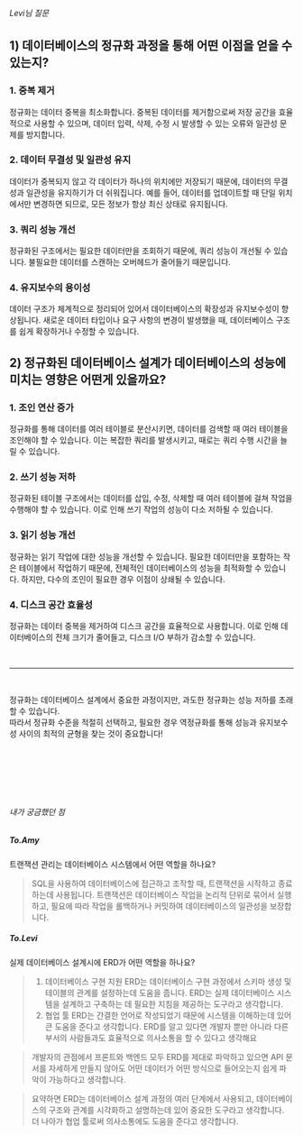 ###### Levi님 질문

## 1) 데이터베이스의 정규화 과정을 통해 어떤 이점을 얻을 수 있는지?

### 1. 중복 제거

정규화는 데이터 중복을 최소화합니다. 중복된 데이터를 제거함으로써 저장 공간을 효율적으로 사용할 수 있으며, 데이터 입력, 삭제, 수정 시 발생할 수 있는 오류와 일관성 문제를 방지합니다.

### 2. 데이터 무결성 및 일관성 유지

데이터가 중복되지 않고 각 데이터가 하나의 위치에만 저장되기 때문에, 데이터의 무결성과 일관성을 유지하기가 더 쉬워집니다. 예를 들어, 데이터를 업데이트할 때 단일 위치에서만 변경하면 되므로, 모든 정보가 항상 최신 상태로 유지됩니다.

### 3. 쿼리 성능 개선

정규화된 구조에서는 필요한 데이터만을 조회하기 때문에, 쿼리 성능이 개선될 수 있습니다. 불필요한 데이터를 스캔하는 오버헤드가 줄어들기 때문입니다.

### 4. 유지보수의 용이성

데이터 구조가 체계적으로 정리되어 있어서 데이터베이스의 확장성과 유지보수성이 향상됩니다. 새로운 데이터 타입이나 요구 사항의 변경이 발생했을 때, 데이터베이스 구조를 쉽게 확장하거나 수정할 수 있습니다.

## 2) 정규화된 데이터베이스 설계가 데이터베이스의 성능에 미치는 영향은 어떤게 있을까요?

### 1. 조인 연산 증가

정규화를 통해 데이터를 여러 테이블로 분산시키면, 데이터를 검색할 때 여러 테이블을 조인해야 할 수 있습니다. 이는 복잡한 쿼리를 발생시키고, 때로는 쿼리 수행 시간을 늘릴 수 있습니다.

### 2. 쓰기 성능 저하

정규화된 테이블 구조에서는 데이터를 삽입, 수정, 삭제할 때 여러 테이블에 걸쳐 작업을 수행해야 할 수 있습니다. 이로 인해 쓰기 작업의 성능이 다소 저하될 수 있습니다.

### 3. 읽기 성능 개선

정규화는 읽기 작업에 대한 성능을 개선할 수 있습니다. 필요한 데이터만을 포함하는 작은 테이블에서 작업하기 때문에, 전체적인 데이터베이스의 성능을 최적화할 수 있습니다. 하지만, 다수의 조인이 필요한 경우 이점이 상쇄될 수 있습니다.

### 4. 디스크 공간 효율성

정규화는 데이터 중복을 제거하여 디스크 공간을 효율적으로 사용합니다. 이로 인해 데이터베이스의 전체 크기가 줄어들고, 디스크 I/O 부하가 감소할 수 있습니다.

</br>

---

</br>

정규화는 데이터베이스 설계에서 중요한 과정이지만, 과도한 정규화는 성능 저하를 초래할 수 있습니다. </br>
따라서 정규화 수준을 적절히 선택하고, 필요한 경우 역정규화를 통해 성능과 유지보수성 사이의 최적의 균형을 찾는 것이 중요합니다!

</br>
</br>
</br>
</br>
</br>

###### 내가 궁금했던 점

##### To.Amy

트랜잭션 관리는 데이터베이스 시스템에서 어떤 역할을 하나요?


> SQL을 사용하여 데이터베이스에 접근하고 조작할 때, 트랜잭션을 시작하고 종료하는데 사용됩니다. 트랜잭션은 데이터베이스 작업을 논리적 단위로 묶어서 실행하고, 필요에 따라 작업을 롤백하거나 커밋하여 데이터베이스의 일관성을 보장합니다.


##### To.Levi

실제 데이터베이스 설계시에 ERD가 어떤 역할을 하나요?

> 1. 데이터베이스 구현 지원 
ERD는 데이터베이스 구현 과정에서 스키마 생성 및 테이블의 관계를 설정하는데 도움을 줍니다. ERD는 실제 데이터베이스 시스템을 설계하고 구축하는 데 필요한 지침을 제공하는 도구라고 생각합니다.
> 2. 협업 툴 
ERD는 간결한 언어로 작성되었기 때문에 시스템을 이해하는데 있어 큰 도움을 준다고 생각합니다. ERD를 알고 있다면 개발자 뿐만 아니라 다른 부서의 사람들과도 효율적으로 의사소통을 할 수 있다고 생각해요

>개발자의 관점에서 프론트와 백엔드 모두 ERD를 제대로 파악하고 있으면 API 문서를 자세하게 만들지 않아도 어떤 데이터가 어떤 방식으로 들어오는지 쉽게 파악이 가능하다고 생각합니다.

>요약하면 ERD는 데이터베이스 설계 과정의 여러 단계에서 사용되고, 데이터베이스의 구조와 관계를 시각화하고 설명하는데 있어 중요한 도구라고 생각합니다. 더 나아가 협업 툴로써 의사소통에도 도움을 준다고 생각합니다.